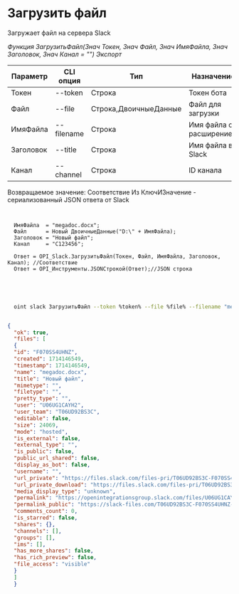 ﻿---
sidebar_position: 2
---

# Загрузить файл
 Загружает файл на сервера Slack


*Функция ЗагрузитьФайл(Знач Токен, Знач Файл, Знач ИмяФайла, Знач Заголовок, Знач Канал = "") Экспорт*

  | Параметр | CLI опция | Тип | Назначение |
  |-|-|-|-|
  | Токен | --token | Строка | Токен бота |
  | Файл | --file | Строка,ДвоичныеДанные | Файл для загрузки |
  | ИмяФайла | --filename | Строка | Имя файла с расширением |
  | Заголовок | --title | Строка | Имя файла в Slack |
  | Канал | --channel | Строка | ID канала |

  
  Возвращаемое значение:   Соответствие Из КлючИЗначение - сериализованный JSON ответа от Slack

```bsl title="Пример кода"
	
  
  ИмяФайла  = "megadoc.docx";
  Файл      = Новый ДвоичныеДанные("D:\" + ИмяФайла);
  Заголовок = "Новый файл";
  Канал     = "C123456";
  
  Ответ = OPI_Slack.ЗагрузитьФайл(Токен, Файл, ИмяФайла, Заголовок, Канал); //Соответствие
  Ответ = OPI_Инструменты.JSONСтрокой(Ответ);//JSON строка
  

	
```

```sh title="Пример команды CLI"
    
  oint slack ЗагрузитьФайл --token %token% --file %file% --filename "megadoc.docx" --title %title% --channel "C123456"


```


```json title="Результат"

{
  "ok": true,
  "files": [
  {
  "id": "F070SS4UHNZ",
  "created": 1714146549,
  "timestamp": 1714146549,
  "name": "megadoc.docx",
  "title": "Новый файл",
  "mimetype": "",
  "filetype": "",
  "pretty_type": "",
  "user": "U06UG1CAYH2",
  "user_team": "T06UD92BS3C",
  "editable": false,
  "size": 24069,
  "mode": "hosted",
  "is_external": false,
  "external_type": "",
  "is_public": false,
  "public_url_shared": false,
  "display_as_bot": false,
  "username": "",
  "url_private": "https://files.slack.com/files-pri/T06UD92BS3C-F070SS4UHNZ/megadoc.docx",
  "url_private_download": "https://files.slack.com/files-pri/T06UD92BS3C-F070SS4UHNZ/download/megadoc.docx",
  "media_display_type": "unknown",
  "permalink": "https://openintegrationsgroup.slack.com/files/U06UG1CAYH2/F070SS4UHNZ/megadoc.docx",
  "permalink_public": "https://slack-files.com/T06UD92BS3C-F070SS4UHNZ-e68bef4a91",
  "comments_count": 0,
  "is_starred": false,
  "shares": {},
  "channels": [],
  "groups": [],
  "ims": [],
  "has_more_shares": false,
  "has_rich_preview": false,
  "file_access": "visible"
  }
  ]
  }

```
